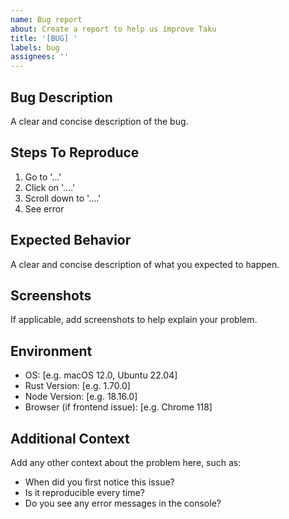 ```yaml
---
name: Bug report
about: Create a report to help us improve Taku
title: '[BUG] '
labels: bug
assignees: ''
---
```


## Bug Description
A clear and concise description of the bug.

## Steps To Reproduce
1. Go to '...'
2. Click on '....'
3. Scroll down to '....'
4. See error

## Expected Behavior
A clear and concise description of what you expected to happen.

## Screenshots
If applicable, add screenshots to help explain your problem.

## Environment
- OS: [e.g. macOS 12.0, Ubuntu 22.04]
- Rust Version: [e.g. 1.70.0]
- Node Version: [e.g. 18.16.0]
- Browser (if frontend issue): [e.g. Chrome 118]

## Additional Context
Add any other context about the problem here, such as:
- When did you first notice this issue?
- Is it reproducible every time?
- Do you see any error messages in the console?
